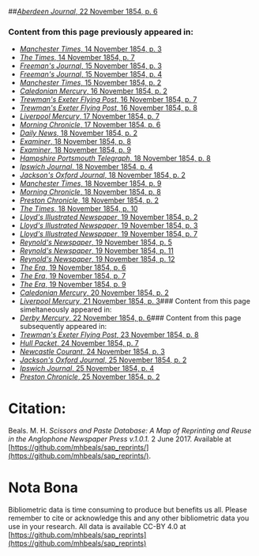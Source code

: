 ##[*Aberdeen Journal*, 22 November 1854, p. 6](https://mhbeals.github.io/sap_html/Aberdeen-Journal/Aberdeen-Journal-22-November-1854-p-6)

### Content from this page previously appeared in:
+ [*Manchester Times*, 14 November 1854, p. 3](https://mhbeals.github.io/sap_html/Manchester-Times/Manchester-Times-14-November-1854-p-3)
+ [*The Times*, 14 November 1854, p. 7](https://mhbeals.github.io/sap_html/The-Times/The-Times-14-November-1854-p-7)
+ [*Freeman's Journal*, 15 November 1854, p. 3](https://mhbeals.github.io/sap_html/Freeman's-Journal/Freeman's-Journal-15-November-1854-p-3)
+ [*Freeman's Journal*, 15 November 1854, p. 4](https://mhbeals.github.io/sap_html/Freeman's-Journal/Freeman's-Journal-15-November-1854-p-4)
+ [*Manchester Times*, 15 November 1854, p. 2](https://mhbeals.github.io/sap_html/Manchester-Times/Manchester-Times-15-November-1854-p-2)
+ [*Caledonian Mercury*, 16 November 1854, p. 2](https://mhbeals.github.io/sap_html/Caledonian-Mercury/Caledonian-Mercury-16-November-1854-p-2)
+ [*Trewman's Exeter Flying Post*, 16 November 1854, p. 7](https://mhbeals.github.io/sap_html/Trewman's-Exeter-Flying-Post/Trewman's-Exeter-Flying-Post-16-November-1854-p-7)
+ [*Trewman's Exeter Flying Post*, 16 November 1854, p. 8](https://mhbeals.github.io/sap_html/Trewman's-Exeter-Flying-Post/Trewman's-Exeter-Flying-Post-16-November-1854-p-8)
+ [*Liverpool Mercury*, 17 November 1854, p. 7](https://mhbeals.github.io/sap_html/Liverpool-Mercury/Liverpool-Mercury-17-November-1854-p-7)
+ [*Morning Chronicle*, 17 November 1854, p. 6](https://mhbeals.github.io/sap_html/Morning-Chronicle/Morning-Chronicle-17-November-1854-p-6)
+ [*Daily News*, 18 November 1854, p. 2](https://mhbeals.github.io/sap_html/Daily-News/Daily-News-18-November-1854-p-2)
+ [*Examiner*, 18 November 1854, p. 8](https://mhbeals.github.io/sap_html/Examiner/Examiner-18-November-1854-p-8)
+ [*Examiner*, 18 November 1854, p. 9](https://mhbeals.github.io/sap_html/Examiner/Examiner-18-November-1854-p-9)
+ [*Hampshire Portsmouth Telegraph*, 18 November 1854, p. 8](https://mhbeals.github.io/sap_html/Hampshire-Portsmouth-Telegraph/Hampshire-Portsmouth-Telegraph-18-November-1854-p-8)
+ [*Ipswich Journal*, 18 November 1854, p. 4](https://mhbeals.github.io/sap_html/Ipswich-Journal/Ipswich-Journal-18-November-1854-p-4)
+ [*Jackson's Oxford Journal*, 18 November 1854, p. 2](https://mhbeals.github.io/sap_html/Jackson's-Oxford-Journal/Jackson's-Oxford-Journal-18-November-1854-p-2)
+ [*Manchester Times*, 18 November 1854, p. 9](https://mhbeals.github.io/sap_html/Manchester-Times/Manchester-Times-18-November-1854-p-9)
+ [*Morning Chronicle*, 18 November 1854, p. 8](https://mhbeals.github.io/sap_html/Morning-Chronicle/Morning-Chronicle-18-November-1854-p-8)
+ [*Preston Chronicle*, 18 November 1854, p. 2](https://mhbeals.github.io/sap_html/Preston-Chronicle/Preston-Chronicle-18-November-1854-p-2)
+ [*The Times*, 18 November 1854, p. 10](https://mhbeals.github.io/sap_html/The-Times/The-Times-18-November-1854-p-10)
+ [*Lloyd's Illustrated Newspaper*, 19 November 1854, p. 2](https://mhbeals.github.io/sap_html/Lloyd's-Illustrated-Newspaper/Lloyd's-Illustrated-Newspaper-19-November-1854-p-2)
+ [*Lloyd's Illustrated Newspaper*, 19 November 1854, p. 3](https://mhbeals.github.io/sap_html/Lloyd's-Illustrated-Newspaper/Lloyd's-Illustrated-Newspaper-19-November-1854-p-3)
+ [*Lloyd's Illustrated Newspaper*, 19 November 1854, p. 7](https://mhbeals.github.io/sap_html/Lloyd's-Illustrated-Newspaper/Lloyd's-Illustrated-Newspaper-19-November-1854-p-7)
+ [*Reynold's Newspaper*, 19 November 1854, p. 5](https://mhbeals.github.io/sap_html/Reynold's-Newspaper/Reynold's-Newspaper-19-November-1854-p-5)
+ [*Reynold's Newspaper*, 19 November 1854, p. 11](https://mhbeals.github.io/sap_html/Reynold's-Newspaper/Reynold's-Newspaper-19-November-1854-p-11)
+ [*Reynold's Newspaper*, 19 November 1854, p. 12](https://mhbeals.github.io/sap_html/Reynold's-Newspaper/Reynold's-Newspaper-19-November-1854-p-12)
+ [*The Era*, 19 November 1854, p. 6](https://mhbeals.github.io/sap_html/The-Era/The-Era-19-November-1854-p-6)
+ [*The Era*, 19 November 1854, p. 7](https://mhbeals.github.io/sap_html/The-Era/The-Era-19-November-1854-p-7)
+ [*The Era*, 19 November 1854, p. 9](https://mhbeals.github.io/sap_html/The-Era/The-Era-19-November-1854-p-9)
+ [*Caledonian Mercury*, 20 November 1854, p. 2](https://mhbeals.github.io/sap_html/Caledonian-Mercury/Caledonian-Mercury-20-November-1854-p-2)
+ [*Liverpool Mercury*, 21 November 1854, p. 3](https://mhbeals.github.io/sap_html/Liverpool-Mercury/Liverpool-Mercury-21-November-1854-p-3)### Content from this page simeltaneously appeared in:
+ [*Derby Mercury*, 22 November 1854, p. 6](https://mhbeals.github.io/sap_html/Derby-Mercury/Derby-Mercury-22-November-1854-p-6)### Content from this page subsequently appeared in:
+ [*Trewman's Exeter Flying Post*, 23 November 1854, p. 8](https://mhbeals.github.io/sap_html/Trewman's-Exeter-Flying-Post/Trewman's-Exeter-Flying-Post-23-November-1854-p-8)
+ [*Hull Packet*, 24 November 1854, p. 7](https://mhbeals.github.io/sap_html/Hull-Packet/Hull-Packet-24-November-1854-p-7)
+ [*Newcastle Courant*, 24 November 1854, p. 3](https://mhbeals.github.io/sap_html/Newcastle-Courant/Newcastle-Courant-24-November-1854-p-3)
+ [*Jackson's Oxford Journal*, 25 November 1854, p. 2](https://mhbeals.github.io/sap_html/Jackson's-Oxford-Journal/Jackson's-Oxford-Journal-25-November-1854-p-2)
+ [*Ipswich Journal*, 25 November 1854, p. 4](https://mhbeals.github.io/sap_html/Ipswich-Journal/Ipswich-Journal-25-November-1854-p-4)
+ [*Preston Chronicle*, 25 November 1854, p. 2](https://mhbeals.github.io/sap_html/Preston-Chronicle/Preston-Chronicle-25-November-1854-p-2)
                    
# Citation: 

Beals. M. H. *Scissors and Paste Database: A Map of Reprinting and Reuse in the Anglophone Newspaper Press v.1.0.1.* 2 June 2017. Available at [https://github.com/mhbeals/sap_reprints/](https://github.com/mhbeals/sap_reprints/). 
                    
# Nota Bona

Bibliometric data is time consuming to produce but benefits us all. Please remember to cite or acknowledge this and any other bibliometric data you use in your research. All data is available CC-BY 4.0 at [https://github.com/mhbeals/sap_reprints](https://github.com/mhbeals/sap_reprints)